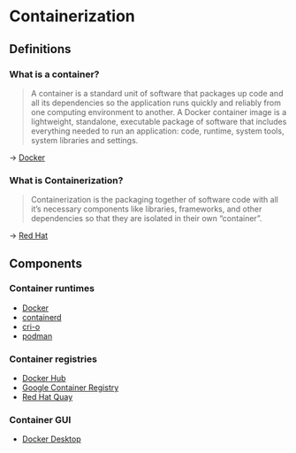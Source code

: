# Containerization

## Definitions

### What is a container?

> A container is a standard unit of software that packages up code and all its dependencies so the application runs quickly and reliably from one computing environment to another. A Docker container image is a lightweight, standalone, executable package of software that includes everything needed to run an application: code, runtime, system tools, system libraries and settings.

→ [Docker](https://www.docker.com/resources/what-container/)

### What is Containerization?

> Containerization is the packaging together of software code with all it’s necessary components like libraries, frameworks, and other dependencies so that they are isolated in their own “container”.

→ [Red Hat](https://www.redhat.com/en/topics/cloud-native-apps/what-is-containerization)

## Components

### Container runtimes

* [Docker](../docker.md)
* [containerd](../cncf/containerd.md)
* [cri-o](../cncf/cri-o.md)
* [podman](../podman.md)

### Container registries

* [Docker Hub](https://hub.docker.com/)
* [Google Container Registry](https://cloud.google.com/container-registry/)
* [Red Hat Quay](https://www.redhat.com/en/technologies/cloud-computing/quay)

### Container GUI

* [Docker Desktop](https://www.docker.com/products/docker-desktop)
